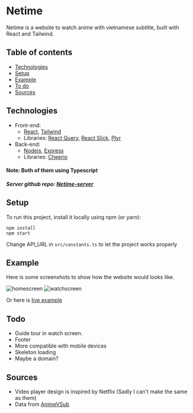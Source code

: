 # Netime

Netime is a website to watch anime with vietnamese subtitle, built with React and Tailwind.

## Table of contents
* [Technologies](#technologies)
* [Setup](#setup)
* [Example](#example)
* [To do](#todo)
* [Sources](#sources)

## Technologies
 - Front-end: 
   * [React](https://github.com/facebook/react), [Tailwind](https://github.com/tailwindlabs/tailwindcss)
   * Libraries: [React Query](https://github.com/tannerlinsley/react-query), [React Slick](https://github.com/akiran/react-slick), [Plyr](https://github.com/sampotts/plyr)
 - Back-end: 
   * [Nodejs](https://github.com/nodejs), [Express](https://github.com/expressjs/express)
   * Libraries: [Cheerio](https://github.com/cheeriojs/cheerio)
  
  #### Note: Both of them using Typescript


 ##### Server github repo: [Netime-server](https://github.com/hoangvu12/Netime-server)

## Setup
To run this project, install it locally using npm (or yarn):
```
npm install
npm start
```
Change API_URL in `src/constants.ts` to let the project works properly

## Example
Here is some screenshots to show how the website would looks like.

![homescreen](https://user-images.githubusercontent.com/68330291/129450435-384fcb5e-490b-48b8-92a2-4679b98ea13d.png)
![watchscreen](https://user-images.githubusercontent.com/68330291/129450531-003515cb-49cc-4007-9bc0-ef36ddef2243.png)

Or here is [live example](https://netime.vercel.app)

## Todo
* Guide tour in watch screen.
* Footer
* More compatible with mobile devices
* Skeleton loading
* Maybe a domain?

## Sources
- Video player design is inspired by Netflix (Sadly I can't make the same as them)
- Data from [AnimeVSub](https://animevietsub.tv)
